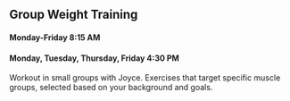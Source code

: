 ## Group Weight Training

#### Monday-Friday 8:15 AM
#### Monday, Tuesday, Thursday, Friday 4:30 PM

Workout in small groups with Joyce. Exercises that target specific muscle groups, selected based on your background and goals.

